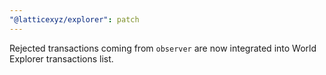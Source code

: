 ```yaml
---
"@latticexyz/explorer": patch
---
```


Rejected transactions coming from `observer` are now integrated into World Explorer transactions list. 
